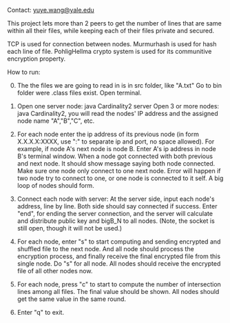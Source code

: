 

Contact: yuye.wang@yale.edu

This project lets more than 2 peers to get the number of lines that are same within all their files, while keeping each of their files private and secured. 

TCP is used for connection between nodes. 
Murmurhash is used for hash each line of file. 
PohligHellma crypto system is used for its communitive encryption property. 




How to run:

0. The the files we are going to read in is in src folder, like "A.txt"
    Go to bin folder were .class files exist. Open terminal.
1. Open one server node: java Cardinality2 server
    Open 3 or more nodes: java Cardinality2, you will read the nodes' IP address and the assigned node name "A","B","C", etc.
2. For each node enter the ip address of its previous node (in form X.X.X.X:XXXX, use ":" to separate ip and port, no space allowed). 
    For example, if node A's next node is node B. Enter A's ip address in node B's terminal window. 
    When a node got connected with both previous and next node. It should show message saying both node connected.
    Make sure one node only connect to one next node. Error will happen if two node try to connect to one, or one node is connected to it self.
    A big loop of nodes should form.
3. Connect each node with server:
    At the server side, input each node's address, line by line. Both side should say connected if success.
    Enter "end", for ending the server connection, and the server will calculate and distribute public key and bigB_N to all nodes.
    (Note, the socket is still open, though it will not be used.)
4. For each node, enter "s" to start computing and sending encrypted and shuffled file to the next node. 
    And all node should process the encryption process, and finally receive the final encrypted file from this single node. 
    Do "s" for all node. All nodes should receive the encrypted file of all other nodes now. 
5. For each node, press "c" to start to compute the number of intersection lines among all files. The final value should be shown.
    All nodes should get the same value in the same round. 

6. Enter "q" to exit.
